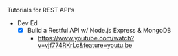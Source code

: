 Tutorials for REST API's

- Dev Ed
  - [x] Build a Restful API w/ Node.js Express & MongoDB
    - https://www.youtube.com/watch?v=vjf774RKrLc&feature=youtu.be
